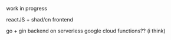 work in progress

reactJS + shad/cn frontend

go + gin backend on serverless google cloud functions?? (i think)



